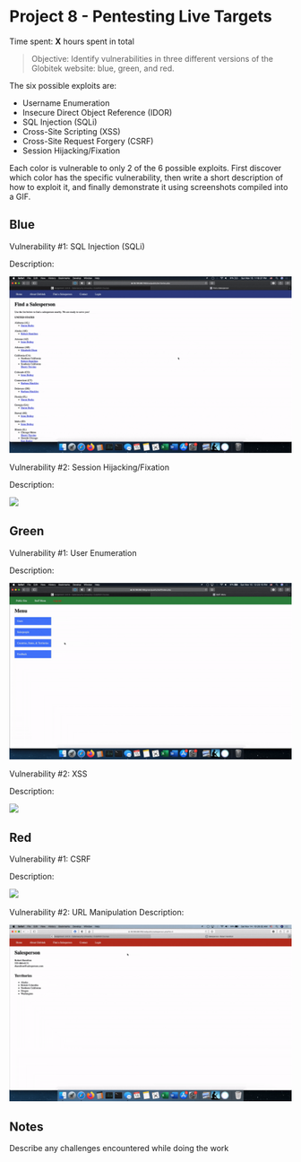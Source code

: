 # Project 8 - Pentesting Live Targets

Time spent: **X** hours spent in total

> Objective: Identify vulnerabilities in three different versions of the Globitek website: blue, green, and red.

The six possible exploits are:

* Username Enumeration
* Insecure Direct Object Reference (IDOR)
* SQL Injection (SQLi)
* Cross-Site Scripting (XSS)
* Cross-Site Request Forgery (CSRF)
* Session Hijacking/Fixation

Each color is vulnerable to only 2 of the 6 possible exploits. First discover which color has the specific vulnerability, then write a short description of how to exploit it, and finally demonstrate it using screenshots compiled into a GIF.

## Blue

Vulnerability #1: SQL Injection (SQLi)

Description:

<img src="SQL Injection - Blue.gif">

Vulnerability #2: Session Hijacking/Fixation

Description:

<img src="Session Hijacking - Blue.gif">

## Green

Vulnerability #1: User Enumeration

Description:

<img src="User Enumaration - Green.gif">

Vulnerability #2: XSS

Description:

<img src="XSS - Green.gif">


## Red

Vulnerability #1: CSRF

Description:

<img src="CSRF - Red.gif">

Vulnerability #2: URL Manipulation
Description:

<img src="URL Manipulation - Red.gif">


## Notes

Describe any challenges encountered while doing the work

